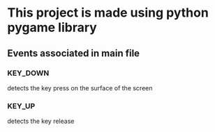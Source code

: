 # This project is made using python pygame library


## Events associated in main file
### KEY_DOWN
  detects the key press on the surface of the screen
### KEY_UP
  detects the key release
